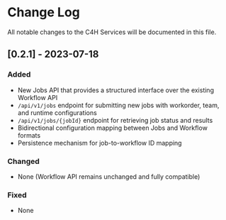 # Change Log

All notable changes to the C4H Services will be documented in this file.

## [0.2.1] - 2023-07-18

### Added
- New Jobs API that provides a structured interface over the existing Workflow API
- `/api/v1/jobs` endpoint for submitting new jobs with workorder, team, and runtime configurations
- `/api/v1/jobs/{jobId}` endpoint for retrieving job status and results
- Bidirectional configuration mapping between Jobs and Workflow formats
- Persistence mechanism for job-to-workflow ID mapping

### Changed
- None (Workflow API remains unchanged and fully compatible)

### Fixed
- None